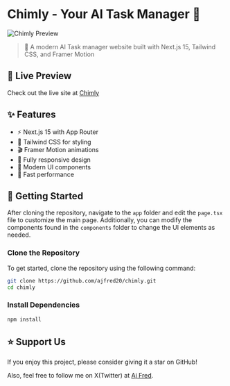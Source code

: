 # Chimly - Your AI Task Manager 🤖

![Chimly Preview](https://raw.githubusercontent.com/ajfred20/chimly-mvp/main/public/assets/preview.png)

> 🌟 A modern AI Task manager website built with Next.js 15, Tailwind CSS, and Framer Motion

## 🔴 Live Preview

Check out the live site at [Chimly](https://chimly.ai)

## ✨ Features

- ⚡️ Next.js 15 with App Router
- 🎨 Tailwind CSS for styling
- 🎬 Framer Motion animations
- 📱 Fully responsive design
- 🌙 Modern UI components
- 🚀 Fast performance

## 🚀 Getting Started

After cloning the repository, navigate to the `app` folder and edit the `page.tsx` file to customize the main page. Additionally, you can modify the components found in the `components` folder to change the UI elements as needed.

### Clone the Repository

To get started, clone the repository using the following command:

```bash
git clone https://github.com/ajfred20/chimly.git
cd chimly
```

### Install Dependencies

```bash
npm install
```
## ⭐️ Support Us

If you enjoy this project, please consider giving it a star on GitHub!

Also, feel free to follow me on X(Twitter) at [Aj Fred](https://x.com/iamajfred_).
